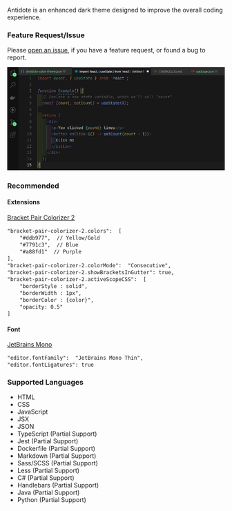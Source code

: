 Antidote is an enhanced dark theme designed to improve the overall coding experience.

### Feature Request/Issue

Please [open an issue](https://github.com/philecker/antidote/issues), if you have a feature request, or found a bug to report.

![Antidote Preview](images/Antidote_ThemePreview.PNG)

### Recommended
#### Extensions
[Bracket Pair Colorizer 2](https://marketplace.visualstudio.com/items?itemName=CoenraadS.bracket-pair-colorizer-2)

    "bracket-pair-colorizer-2.colors":  [
    	"#ddb977",  // Yellow/Gold
    	"#7791c3",  // Blue
    	"#a88fd1"  // Purple
    ],
    "bracket-pair-colorizer-2.colorMode":  "Consecutive",
    "bracket-pair-colorizer-2.showBracketsInGutter": true,
    "bracket-pair-colorizer-2.activeScopeCSS":  [
    	"borderStyle : solid",
    	"borderWidth : 1px",
    	"borderColor : {color}",
    	"opacity: 0.5"
    ]
#### Font

[JetBrains Mono](https://www.jetbrains.com/lp/mono/)

    "editor.fontFamily":  "JetBrains Mono Thin",
    "editor.fontLigatures": true

### Supported Languages

* HTML
* CSS
* JavaScript
* JSX
* JSON
* TypeScript (Partial Support)
* Jest (Partial Support)
* Dockerfile (Partial Support)
* Markdown (Partial Support)
* Sass/SCSS (Partial Support)
* Less (Partial Support)
* C# (Partial Support)
* Handlebars (Partial Support)
* Java (Partial Support)
* Python (Partial Support)